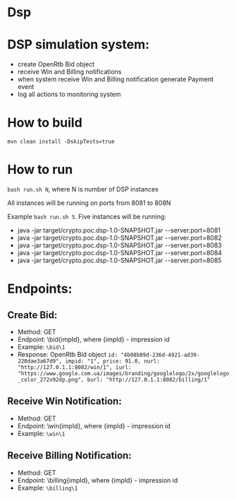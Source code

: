 Dsp
======

# DSP simulation system:
* create OpenRtb Bid object 
* receive Win and Billing notifications
* when system receive Win and Billing notification generate Payment event 
* log all actions to monitoring system

# How to build 
`mvn clean install -DskipTests=true`

# How to run 
`bash run.sh N`, where N is number of DSP instances

All instances will be running on ports from 8081 to 808N  

Example `bash run.sh 5`. Five instances will be running:
* java -jar target/crypto.poc.dsp-1.0-SNAPSHOT.jar --server.port=8081 
* java -jar target/crypto.poc.dsp-1.0-SNAPSHOT.jar --server.port=8082 
* java -jar target/crypto.poc.dsp-1.0-SNAPSHOT.jar --server.port=8083 
* java -jar target/crypto.poc.dsp-1.0-SNAPSHOT.jar --server.port=8084 
* java -jar target/crypto.poc.dsp-1.0-SNAPSHOT.jar --server.port=8085 

# Endpoints:

## Create Bid:
* Method: GET
* Endpoint: \bid\{impId}, where {impId} - impression id
* Example: `\bid\1`
* Response: OpenRtb Bid object 
`id: "4b08b09d-236d-4921-ad39-220dae3a67d9",
 impid: "1",
 price: 91.0,
 nurl: "http://127.0.1.1:8082/win/1",
 iurl: "https://www.google.com.ua/images/branding/googlelogo/2x/googlelogo_color_272x92dp.png",
 burl: "http://127.0.1.1:8082/billing/1"`

## Receive Win Notification:
* Method: GET
* Endpoint: \win\{impId}, where {impId} - impression id
* Example: `\win\1`

## Receive Billing Notification:
* Method: GET
* Endpoint: \billing\{impId}, where {impId} - impression id
* Example: `\billing\1`